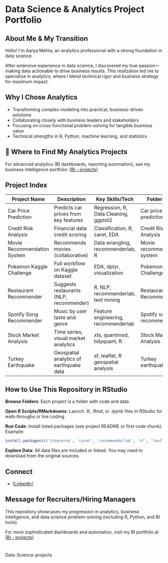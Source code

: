 # Data Science & Analytics Project Portfolio

## About Me & My Transition
Hello! I'm Aarya Mehta, an analytics professional with a strong foundation in data science.

After extensive experience in data science, I discovered my true passion—making data actionable to drive business results. This realization led me to specialize in analytics, where I blend technical rigor and business strategy for maximum impact.

## Why I Chose Analytics
- Transforming complex modeling into practical, business-driven solutions
- Collaborating closely with business leaders and stakeholders
- Focusing on cross-functional problem-solving for tangible business value
- Technical strengths in R, Python, machine learning, and statistics

## 🔄 Where to Find My Analytics Projects
For advanced analytics (BI dashboards, reporting automation), see my business intelligence portfolio:
[[BI - projects](https://github.com/AaryaMehta01/BI-projects)]

## Project Index
| Project Name                | Description                                 | Key Skills/Tech                     | Folder Link                  |
|----------------------------|---------------------------------------------|-------------------------------------|------------------------------|
| Car Price Prediction        | Predicts car prices from key features       | Regression, R, Data Cleaning, ggplot2| Car price prediction         |
| Credit Risk Analysis        | Financial data credit scoring               | Classification, R, caret, EDA        | Credit Risk Analysis         |
| Movie Recommendation System | Recommends movies (collaborative)           | Data wrangling, recommenderlab, R    | Movie recommendation system  |
| Pokemon Kaggle Challenge    | Full workflow on Kaggle dataset             | EDA, dplyr, visualization            | Pokemon-Challenge            |
| Restaurant Recommender      | Suggests restaurants (NLP, recommender)     | R, NLP, recommenderlab, text mining  | Restaurant Recommender       |
| Spotify Song Recommender    | Music by user taste and genre               | Feature engineering, recommenderlab  | Spotify song recommender     |
| Stock Market Analysis       | Time series, visual market analytics        | xts, quantmod, tidyquant, R          | Stock Market Analysis        |
| Turkey Earthquake           | Geospatial analytics of earthquake data     | sf, leaflet, R geospatial analysis   | Turkey earthquake            |

## How to Use This Repository in RStudio
**Browse Folders**: Each project is a folder with code and data.

**Open R Scripts/RMarkdowns**: Launch .R, .Rmd, or .ipynb files in RStudio for walk-throughs or live coding.

**Run Code**: Install listed packages (see project README or first code chunk).
Example:
```r
install.packages(c('tidyverse', 'caret', 'recommenderlab', 'sf', 'leaflet'))
```
**Explore Data**: All data files are included or linked. You may need to download from the original sources.

## Connect
- [[LinkedIn](https://www.linkedin.com/in/aarya-mehta-4669181a5/)]

## Message for Recruiters/Hiring Managers
This repository showcases my progression in analytics, business intelligence, and data science problem-solving (including R, Python, and BI tools).

For more sophisticated dashboards and automation, visit my BI portfolio at [[BI - projects](https://github.com/AaryaMehta01/BI-projects)]

#
 Data-Science-projects
